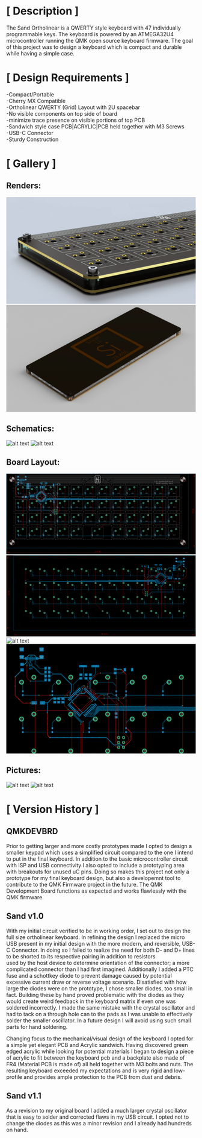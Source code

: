 # [ Description ]
The Sand Ortholinear is a QWERTY style keyboard with 47 individually programmable keys. The
keyboard is powered by an ATMEGA32U4 microcontroller running the QMK open source keyboard
firmware. The goal of this project was to design a keyboard which is compact and durable while
having a simple case.

# [ Design Requirements ]
-Compact/Portable  
-Cherry MX Compatible  
-Ortholinear QWERTY (Grid) Layout with 2U spacebar  
-No visible components on top side of board  
-minimize trace presence on visible portions of top PCB  
-Sandwich style case PCB|ACRYLIC|PCB held together with M3 Screws  
-USB-C Connector  
-Sturdy Construction  

# [ Gallery ]
## Renders:
![alt text](https://github.com/Sandpiper131/Sand-Ortholinear-Keyboard/blob/main/V1.1/FIGS/SO_SIDE_FULL_RENDER.png "sand ortho render (side)")  
![alt text](https://github.com/Sandpiper131/Sand-Ortholinear-Keyboard/blob/main/V1.1/FIGS/SO_BOT_RENDER.png "sand ortho render (bottom)")  

## Schematics:
![alt text](https://github.com/Sandpiper131/Sand-Ortholinear-Keyboard/blob/main/V1.1/FIGS/SCH_SO_V1.1.png "Sand Ortho V1.1 Schematic")
![alt text]()

## Board Layout:
![alt text](https://github.com/Sandpiper131/Sand-Ortholinear-Keyboard/blob/main/V1.1/FIGS/PCB_FRONT_SOV1.1.png "Board Layout (Front 1)")
![alt text](https://github.com/Sandpiper131/Sand-Ortholinear-Keyboard/blob/main/V1.1/FIGS/PCB_BACK_SO_V1.1.png "Board Layout (Back 0)")
![alt text](https://github.com/Sandpiper131/Sand-Ortholinear-Keyboard/blob/main/V1.1/FIGS/PCB_BACK1_SO_V1.1.png "Board Layout (Back 1)")
![alt text](https://github.com/Sandpiper131/Sand-Ortholinear-Keyboard/blob/main/V1.1/FIGS/PCB_BACKCLOSE_SO_V1.1.png "Board Close Up (Back)")

## Pictures:
![alt text](https://github.com/Sandpiper131/Sand-Ortholinear-Keyboard/blob/main/V1.1/FIGS/SHOT1_V1.1.png "Sand Ortho Shot 1")
![alt text](https://github.com/Sandpiper131/Sand-Ortholinear-Keyboard/blob/main/V1.1/FIGS/SHOT2_V1.1.png "Sand Ortho Shot 2")


# [ Version History ]
## QMKDEVBRD
Prior to getting larger and more costly prototypes made I opted to 
design a smaller keypad which uses a simplified circuit compared
to the one I intend to put in the final keyboard. In addition to the basic
microcontroller circuit with ISP and USB connectivity I also opted to 
include a prototyping area with breakouts for unused uC pins. Doing so 
makes this project not only a prototype for my final keyboard design, but also
a developemnt tool to contribute to the QMK Firmware project in the future.
The QMK Development Board functions as expected and works flawlessly with 
the QMK firmware. 

## Sand v1.0
With my initial circuit verified to be in working order, I set out to design
the full size ortholinear keyboard. In refining the design I replaced the 
micro USB present in my initial design with the more modern, and reversible,
USB-C Connector. In doing so I failed to realize the need for both D- and D+ 
lines to be shorted to its respective pairing in addition to resistors  
used by the host device to determine orientation of the connector; a more 
complicated connector than I had first imagined. Additionally I added a PTC 
fuse and a schottkey diode to prevent damage caused by potential excessive 
current draw or reverse voltage scenario. Disatisfied with how large the 
diodes were on the prototype, I chose smaller diodes, too small in fact. 
Building these by hand proved problematic with the diodes as they would 
create weird feedback in the keyboard matrix if even one was soldered
incorrectly. I made the same mistake with the crystal oscillator and had to 
tack on a through hole can to the pads as I was unable to effectively solder 
the smaller oscillator. In a future design I will avoid using such small parts 
for hand soldering.

Changing focus to the mechanical/visual design of the keyboard I opted for a simple
yet elegant PCB and Acrylic sandwich. Having discovered green edged acrylic while 
looking for potential materials I began to design a piece of acrylic to fit between
the keyboard pcb and a backplate also made of FR4 (Material PCB is made of) all held together
with M3 bolts and nuts. The resulting keyboard exceeded my expectations and is very
rigid and low-profile and provides ample protection to the PCB from dust and debris.

## Sand v1.1
As a revision to my original board I added a much larger crystal oscillator that is
easy to solder and corrected flaws in my USB circuit. I opted not to change the diodes
as this was a minor revision and I already had hundreds on hand.
